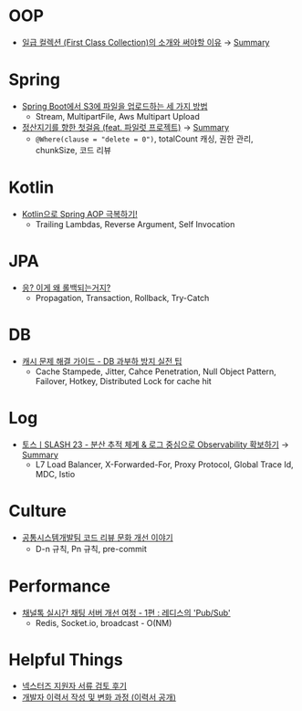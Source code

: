 # OOP

- [일급 컬렉션 (First Class Collection)의 소개와 써야할 이유](https://jojoldu.tistory.com/412) → [Summary][2]

# Spring

- [Spring Boot에서 S3에 파일을 업로드하는 세 가지 방법](https://techblog.woowahan.com/11392)
  - Stream, MultipartFile, Aws Multipart Upload
- [정산지기를 향한 첫걸음 (feat. 파일럿 프로젝트)](https://techblog.woowahan.com/2668/) → [Summary][1]
  - `@Where(clause = "delete = 0")`, totalCount 캐싱, 권한 관리, chunkSize, 코드 리뷰

# Kotlin

- [Kotlin으로 Spring AOP 극복하기!](https://tech.kakaopay.com/post/overcome-spring-aop-with-kotlin/)
  - Trailing Lambdas, Reverse Argument, Self Invocation

# JPA

- [응? 이게 왜 롤백되는거지?](https://techblog.woowahan.com/2606/)
  - Propagation, Transaction, Rollback, Try-Catch
 
# DB

- [캐시 문제 해결 가이드 - DB 과부하 방지 실전 팁](https://toss.tech/article/cache-traffic-tip)
  - Cache Stampede, Jitter, Cahce Penetration, Null Object Pattern, Failover, Hotkey, Distributed Lock for cache hit

# Log

- [토스ㅣSLASH 23 - 분산 추적 체계 & 로그 중심으로 Observability 확보하기](https://youtu.be/Ifz0LsfAG94?feature=shared) → [Summary][3]
  - L7 Load Balancer, X-Forwarded-For, Proxy Protocol, Global Trace Id, MDC, Istio

# Culture

- [공통시스템개발팀 코드 리뷰 문화 개선 이야기](https://techblog.woowahan.com/7152/)
  - D-n 규칙, Pn 규칙, pre-commit

# Performance

- [채널톡 실시간 채팅 서버 개선 여정 - 1편 : 레디스의 'Pub/Sub'](https://channel.io/ko/blog/real-time-chat-server-1-redis-pub-sub)
  - Redis, Socket.io, broadcast - O(NM)

# Helpful Things

- [넥스터즈 지원자 서류 검토 후기](https://imksh.com/108)
- [개발자 이력서 작성 및 변화 과정 (이력서 공개)](https://imksh.com/120)

[1]: ./summary/1.md
[2]: ./summary/2.md
[3]: ./summary/3.md
